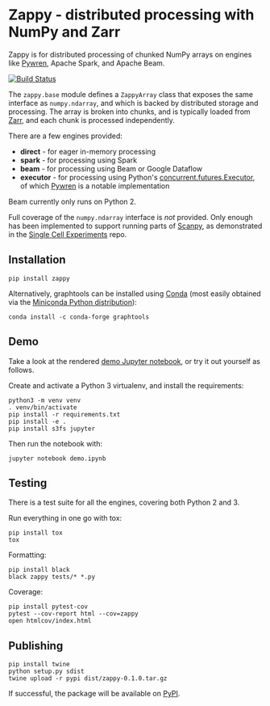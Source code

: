 # Zappy - distributed processing with NumPy and Zarr

Zappy is for distributed processing of chunked NumPy arrays on engines like [Pywren], Apache Spark, and Apache Beam.

[![Build Status](https://travis-ci.org/lasersonlab/zappy.svg?branch=master)](https://travis-ci.org/lasersonlab/zappy)

The `zappy.base` module defines a `ZappyArray` class that exposes the same interface as `numpy.ndarray`, and which
is backed by distributed storage and processing. The array is broken into chunks, and is typically loaded from [Zarr],
and each chunk is processed independently.

There are a few engines provided:
* **direct** - for eager in-memory processing
* **spark** - for processing using Spark
* **beam** - for processing using Beam or Google Dataflow
* **executor** - for processing using Python's [concurrent.futures.Executor], of which [Pywren] is a notable implementation

Beam currently only runs on Python 2.

Full coverage of the `numpy.ndarray` interface is _not_ provided. Only enough has been implemented to support running
parts of [Scanpy], as demonstrated in the [Single Cell Experiments] repo.

## Installation

```
pip install zappy
```

Alternatively, graphtools can be installed using [Conda](https://conda.io/docs/) (most easily obtained via the [Miniconda Python distribution](https://conda.io/miniconda.html)):

```
conda install -c conda-forge graphtools
```

## Demo

Take a look at the rendered [demo Jupyter notebook](demo.ipynb), or try it out yourself as follows.

Create and activate a Python 3 virtualenv, and install the requirements:

```
python3 -m venv venv
. venv/bin/activate
pip install -r requirements.txt
pip install -e .
pip install s3fs jupyter
```

Then run the notebook with:

```
jupyter notebook demo.ipynb
```

## Testing

There is a test suite for all the engines, covering both Python 2 and 3.

Run everything in one go with tox:

```
pip install tox
tox
```

Formatting:

```
pip install black
black zappy tests/* *.py
```

Coverage:

```
pip install pytest-cov
pytest --cov-report html --cov=zappy
open htmlcov/index.html
```

## Publishing

```
pip install twine
python setup.py sdist
twine upload -r pypi dist/zappy-0.1.0.tar.gz
```

If successful, the package will be available on [PyPI].

[Scanpy]: https://scanpy.readthedocs.io/
[Single Cell Experiments]: https://github.com/lasersonlab/single-cell-experiments
[concurrent.futures.Executor]: https://docs.python.org/3/library/concurrent.futures.html#concurrent.futures.Executor
[PyPI]: https://pypi.org/project/zappy/
[Pywren]: http://pywren.io/
[Zarr]: https://zarr.readthedocs.io/
